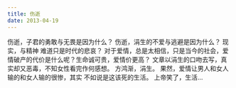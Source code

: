 ```yaml
---
title: 伤逝
date: 2013-04-19
---
```


伤逝，子君的勇敢与无畏是因为什么？
伤逝，涓生的不爱与逃避是因为什么？
现实，与精神
难道只是时代的悲哀？
对于爱情，总是太相信，只是当今的社会，爱情破产的代价是什么呢？生命诚可贵，爱情价更高？
文章以涓生的口吻去写，真实却又恶毒，不知女性看完作何感想。
方鸿渐，涓生。
果然，爱情让男人和女人输的和女人输的很惨，其实 不如说是这该死的生活。
上帝笑了，生活…
